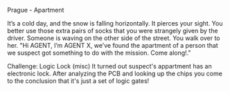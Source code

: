 Prague - Apartment

It’s a cold day, and the snow is falling horizontally. It pierces your sight. You better use those extra pairs of socks that you were strangely given by the driver. Someone is waving on the other side of the street. You walk over to her. "Hi AGENT, I’m AGENT X, we’ve found the apartment of a person that we suspect got something to do with the mission. Come along!."

Challenge: Logic Lock (misc)
It turned out suspect's appartment has an electronic lock. After analyzing the PCB and looking up the chips you come to the conclusion that it's just a set of logic gates!